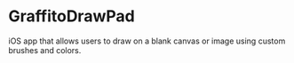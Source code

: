 # GraffitoDrawPad
iOS app that allows users to draw on a blank canvas or image using custom brushes and colors.
